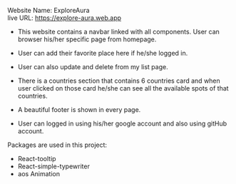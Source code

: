 Website Name: ExploreAura <br/>
live URL: https://explore-aura.web.app

- This website contains a navbar linked with all components. User can browser his/her specific page from homepage.

- User can add their favorite place here if he/she logged in.

- User can also update and delete from my list page.

- There is a countries section that contains 6 countries card and when user clicked on those card he/she can see all the available spots of that countries.

- A beautiful footer is shown in every page.

- User can logged in using his/her google account and also using gitHub account.

Packages are used in this project:
- React-tooltip
- React-simple-typewriter
- aos Animation